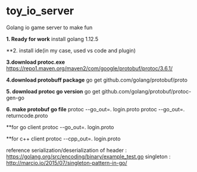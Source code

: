# toy_io_server
 Golang io game server to make fun


**1. Ready for work**
install golang 1.12.5

**2. install ide(in my case, used vs code and plugin)

**3.download protoc.exe**
https://repo1.maven.org/maven2/com/google/protobuf/protoc/3.6.1/ 

**4.download protobuff package**
go get github.com/golang/protobuf/proto

**5. download protoc go version**
go get github.com/golang/protobuf/protoc-gen-go

**6. make protobuf go file**
protoc --go_out=. login.proto
protoc --go_out=. returncode.proto






**for go client
protoc --go_out=. login.proto


**for c++ client
protoc --cpp_out=. login.proto







reference
serialization/deserialization of header : https://golang.org/src/encoding/binary/example_test.go
singleton : http://marcio.io/2015/07/singleton-pattern-in-go/

